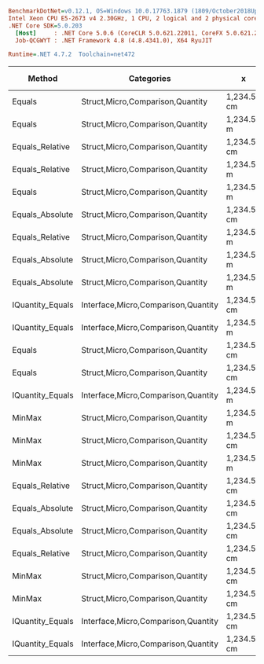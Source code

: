 ``` ini

BenchmarkDotNet=v0.12.1, OS=Windows 10.0.17763.1879 (1809/October2018Update/Redstone5)
Intel Xeon CPU E5-2673 v4 2.30GHz, 1 CPU, 2 logical and 2 physical cores
.NET Core SDK=5.0.203
  [Host]     : .NET Core 5.0.6 (CoreCLR 5.0.621.22011, CoreFX 5.0.621.22011), X64 RyuJIT
  Job-QCGWYT : .NET Framework 4.8 (4.8.4341.0), X64 RyuJIT

Runtime=.NET 4.7.2  Toolchain=net472  

```
|           Method |                          Categories |           x |           y |      Mean |     Error |    StdDev |    StdErr |       Min |       Max |    Median |  Gen 0 | Gen 1 | Gen 2 | Allocated |
|----------------- |------------------------------------ |------------ |------------ |----------:|----------:|----------:|----------:|----------:|----------:|----------:|-------:|------:|------:|----------:|
|           Equals |    Struct,Micro,Comparison,Quantity | 1,234.56 cm | 1,234.56 cm |  9.577 ns | 0.1724 ns | 0.1612 ns | 0.0416 ns |  9.337 ns |  9.901 ns |  9.553 ns |      - |     - |     - |         - |
|           Equals |    Struct,Micro,Comparison,Quantity |  1,234.56 m |  1,234.56 m |  9.943 ns | 0.1873 ns | 0.2004 ns | 0.0472 ns |  9.572 ns | 10.272 ns |  9.940 ns |      - |     - |     - |         - |
|  Equals_Relative |    Struct,Micro,Comparison,Quantity | 1,234.56 cm | 1,234.56 cm | 11.009 ns | 0.1923 ns | 0.1705 ns | 0.0456 ns | 10.719 ns | 11.336 ns | 11.041 ns |      - |     - |     - |         - |
|  Equals_Relative |    Struct,Micro,Comparison,Quantity |  1,234.56 m |  1,234.56 m | 11.258 ns | 0.2485 ns | 0.3052 ns | 0.0651 ns | 10.730 ns | 11.881 ns | 11.208 ns |      - |     - |     - |         - |
|           Equals |    Struct,Micro,Comparison,Quantity |  1,234.56 m |         0 m | 11.731 ns | 0.2549 ns | 0.3893 ns | 0.0699 ns | 11.256 ns | 12.483 ns | 11.661 ns |      - |     - |     - |         - |
|  Equals_Absolute |    Struct,Micro,Comparison,Quantity | 1,234.56 cm | 1,234.56 cm | 12.091 ns | 0.1792 ns | 0.1589 ns | 0.0425 ns | 11.883 ns | 12.437 ns | 12.102 ns |      - |     - |     - |         - |
|  Equals_Relative |    Struct,Micro,Comparison,Quantity |  1,234.56 m |         0 m | 12.163 ns | 0.2631 ns | 0.6304 ns | 0.0764 ns | 10.809 ns | 13.293 ns | 12.259 ns |      - |     - |     - |         - |
|  Equals_Absolute |    Struct,Micro,Comparison,Quantity |  1,234.56 m |         0 m | 12.286 ns | 0.1934 ns | 0.1715 ns | 0.0458 ns | 11.947 ns | 12.596 ns | 12.279 ns |      - |     - |     - |         - |
|  Equals_Absolute |    Struct,Micro,Comparison,Quantity |  1,234.56 m |  1,234.56 m | 12.606 ns | 0.2027 ns | 0.1896 ns | 0.0490 ns | 12.329 ns | 13.011 ns | 12.612 ns |      - |     - |     - |         - |
| IQuantity_Equals | Interface,Micro,Comparison,Quantity | 1,234.56 cm | 1,234.56 cm | 15.489 ns | 0.1227 ns | 0.1025 ns | 0.0284 ns | 15.306 ns | 15.693 ns | 15.471 ns |      - |     - |     - |         - |
| IQuantity_Equals | Interface,Micro,Comparison,Quantity |  1,234.56 m |  1,234.56 m | 16.160 ns | 0.3323 ns | 0.2946 ns | 0.0787 ns | 15.560 ns | 16.543 ns | 16.133 ns |      - |     - |     - |         - |
|           Equals |    Struct,Micro,Comparison,Quantity | 1,234.56 cm |         0 m | 16.762 ns | 0.3418 ns | 0.3357 ns | 0.0839 ns | 16.129 ns | 17.276 ns | 16.783 ns |      - |     - |     - |         - |
|           Equals |    Struct,Micro,Comparison,Quantity | 1,234.56 cm |        0 km | 17.273 ns | 0.3336 ns | 0.2786 ns | 0.0773 ns | 16.858 ns | 17.603 ns | 17.366 ns |      - |     - |     - |         - |
| IQuantity_Equals | Interface,Micro,Comparison,Quantity |  1,234.56 m |         0 m | 17.434 ns | 0.3672 ns | 0.3606 ns | 0.0901 ns | 16.978 ns | 18.065 ns | 17.369 ns |      - |     - |     - |         - |
|           MinMax |    Struct,Micro,Comparison,Quantity |  1,234.56 m |         0 m | 18.326 ns | 0.3541 ns | 0.3477 ns | 0.0869 ns | 17.751 ns | 18.811 ns | 18.357 ns | 0.0050 |     - |     - |      32 B |
|           MinMax |    Struct,Micro,Comparison,Quantity | 1,234.56 cm | 1,234.56 cm | 18.352 ns | 0.3222 ns | 0.2857 ns | 0.0763 ns | 17.831 ns | 18.825 ns | 18.413 ns | 0.0050 |     - |     - |      32 B |
|           MinMax |    Struct,Micro,Comparison,Quantity |  1,234.56 m |  1,234.56 m | 18.395 ns | 0.1901 ns | 0.1685 ns | 0.0450 ns | 18.055 ns | 18.614 ns | 18.456 ns | 0.0050 |     - |     - |      32 B |
|  Equals_Relative |    Struct,Micro,Comparison,Quantity | 1,234.56 cm |         0 m | 19.136 ns | 0.4024 ns | 0.3567 ns | 0.0953 ns | 18.719 ns | 19.895 ns | 18.987 ns |      - |     - |     - |         - |
|  Equals_Absolute |    Struct,Micro,Comparison,Quantity | 1,234.56 cm |         0 m | 19.201 ns | 0.3274 ns | 0.3062 ns | 0.0791 ns | 18.684 ns | 19.730 ns | 19.188 ns |      - |     - |     - |         - |
|  Equals_Absolute |    Struct,Micro,Comparison,Quantity | 1,234.56 cm |        0 km | 19.247 ns | 0.1711 ns | 0.1517 ns | 0.0405 ns | 18.876 ns | 19.444 ns | 19.278 ns |      - |     - |     - |         - |
|  Equals_Relative |    Struct,Micro,Comparison,Quantity | 1,234.56 cm |        0 km | 19.375 ns | 0.3603 ns | 0.3370 ns | 0.0870 ns | 18.910 ns | 20.071 ns | 19.385 ns |      - |     - |     - |         - |
|           MinMax |    Struct,Micro,Comparison,Quantity | 1,234.56 cm |        0 km | 22.555 ns | 0.4496 ns | 0.4997 ns | 0.1146 ns | 21.877 ns | 23.453 ns | 22.530 ns | 0.0050 |     - |     - |      32 B |
|           MinMax |    Struct,Micro,Comparison,Quantity | 1,234.56 cm |         0 m | 22.640 ns | 0.3704 ns | 0.3283 ns | 0.0878 ns | 22.185 ns | 23.332 ns | 22.581 ns | 0.0050 |     - |     - |      32 B |
| IQuantity_Equals | Interface,Micro,Comparison,Quantity | 1,234.56 cm |         0 m | 22.904 ns | 0.3992 ns | 0.4100 ns | 0.0994 ns | 22.299 ns | 23.809 ns | 22.810 ns |      - |     - |     - |         - |
| IQuantity_Equals | Interface,Micro,Comparison,Quantity | 1,234.56 cm |        0 km | 23.350 ns | 0.4849 ns | 0.7966 ns | 0.1347 ns | 21.945 ns | 25.287 ns | 23.095 ns |      - |     - |     - |         - |
